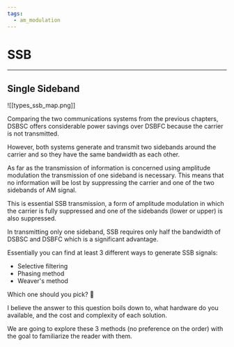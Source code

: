 ```yaml
---
tags:
  - am_modulation
---
```

# SSB
---
## Single Sideband

![[types_ssb_map.png]]

Comparing the two communications systems from the previous chapters, DSBSC offers considerable power savings over DSBFC because the carrier is not transmitted.

However, both systems generate and transmit two sidebands around the carrier and so they have the same bandwidth as each other.

As far as the transmission of information is concerned using amplitude modulation the transmission of one sideband is necessary. This means that no information will be lost by suppressing the carrier and one of the two sidebands of AM signal. 

This is essential SSB transmission, a form of amplitude modulation in which the carrier is fully suppressed and one of the sidebands (lower or upper) is also suppressed.

In transmitting only one sideband, SSB requires only half the bandwidth of DSBSC and DSBFC which is a significant advantage.

Essentially you can find at least 3 different ways to generate SSB signals:
- Selective filtering
- Phasing method
- Weaver's method

Which one should you pick? 🤔

I believe the answer to this question boils down to, what hardware do you available, and the cost and complexity of each solution.

We are going to explore these 3 methods (no preference on the order) with the goal to familiarize the reader with them.
